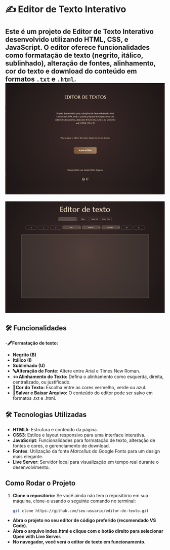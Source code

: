# ✍️ Editor de Texto Interativo
Este é um projeto de **Editor de Texto Interativo** desenvolvido utilizando **HTML**, **CSS**, e **JavaScript**. O editor oferece funcionalidades como formatação de texto (negrito, itálico, sublinhado), alteração de fontes, alinhamento, cor do texto e download do conteúdo em formatos `.txt` e `.html`.
![Preview](img/homepage.png)
---
![Editor](img/editor.png)
## 🛠️ Funcionalidades
-**🖋️Formatação de texto:**
- **Negrito (B)**
- **Itálico (I)**
- **Sublinhado (U)**
- **🔤Alteração de Fonte:** Altere entre Arial e Times New Roman.
- **↔️Alinhamento do Texto:** Defina o alinhamento como esquerda, direita, centralizado, ou justificado.
- **🎨Cor do Texto:** Escolha entre as cores vermelho, verde ou azul.
- **💾Salvar e Baixar Arquivo:** O conteúdo do editor pode ser salvo em formatos .txt e .html.

## 🛠️ Tecnologias Utilizadas
- **HTML5**: Estrutura e conteúdo da página.
- **CSS3**: Estilos e layout responsivo para uma interface interativa.
- **JavaScript**: Funcionalidades para formatação de texto, alteração de fontes e cores, e gerenciamento de download.
- **Fontes**: Utilização da fonte *Marcellus* do Google Fonts para um design mais elegante.
- **Live Server**: Servidor local para visualização em tempo real durante o desenvolvimento.

## Como Rodar o Projeto
1. **Clone o repositório:**
   Se você ainda não tem o repositório em sua máquina, clone-o usando o seguinte comando no terminal:
   ```bash
   git clone https://github.com/seu-usuario/editor-de-texto.git
- **Abra o projeto no seu editor de código preferido (recomendado VS Code).**
- **Abra o arquivo index.html e clique com o botão direito para selecionar Open with Live Server.**
- **No navegador, você verá o editor de texto em funcionamento.**

